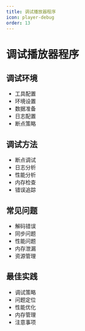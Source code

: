 ```yaml
---
title: 调试播放器程序
icon: player-debug
order: 13
---
```


# 调试播放器程序

## 调试环境
- 工具配置
- 环境设置
- 数据准备
- 日志配置
- 断点策略

## 调试方法
- 断点调试
- 日志分析
- 性能分析
- 内存检查
- 错误追踪

## 常见问题
- 解码错误
- 同步问题
- 性能问题
- 内存泄漏
- 资源管理

## 最佳实践
- 调试策略
- 问题定位
- 性能优化
- 内存管理
- 注意事项
